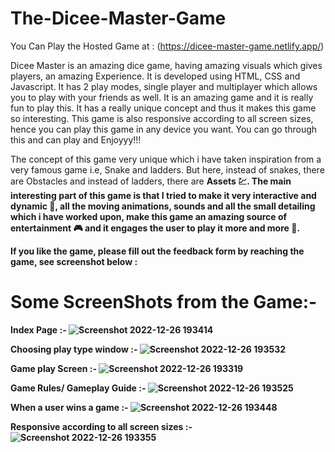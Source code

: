 # The-Dicee-Master-Game

You Can Play the Hosted Game at : (https://dicee-master-game.netlify.app/) 
 
Dicee Master is an amazing dice game, having amazing visuals which gives players, an amazing Experience. It is developed using HTML, CSS and Javascript. It has 2 play
modes, single player and multiplayer which allows you to play with your friends as well. It is an amazing game and it is really fun to play this. It has a really unique
concept and thus it makes this game so interesting. This game is also responsive according to all screen sizes, hence you can play this game in any device you want. You
can go through this and can play and Enjoyyy!!!
 
The concept of this game very unique which i have taken inspiration from a very famous game i.e, Snake and ladders. But here, instead of snakes, there are Obstacles and
instead of ladders, there are <b> Assets 💹. The main interesting part of this game is that I tried to make it very interactive and dynamic 🎲, all the moving
animations, sounds and all the small detailing which i have worked upon, make this game an amazing source of entertainment 🎮 and it engages the user to play it more and
more 🤩.

 If you like the game, please fill out the feedback form by reaching the game, see screenshot below :


# Some ScreenShots from the Game:-

Index Page :- 
![Screenshot 2022-12-26 193414](https://user-images.githubusercontent.com/105994493/209579346-2088652d-15cd-409a-ba72-25f21c235a9e.png)
 
 Choosing play type window :- 
 ![Screenshot 2022-12-26 193532](https://user-images.githubusercontent.com/105994493/209579371-8ceb55e1-c368-4f34-8754-a783c02213f7.png)
 
 Game play Screen :- 
![Screenshot 2022-12-26 193319](https://user-images.githubusercontent.com/105994493/209579361-ceb5cadd-67df-4888-987d-3c092ee96f66.png)

 Game Rules/ Gameplay Guide :- 
![Screenshot 2022-12-26 193525](https://user-images.githubusercontent.com/105994493/209579393-705c593a-83ae-4233-836b-8cf6dbcb67e7.png)
 
 When a user wins a game :- 
![Screenshot 2022-12-26 193448](https://user-images.githubusercontent.com/105994493/209579410-c2fc184d-349e-41f0-9116-cc2da3001043.png)
 
 Responsive according to all screen sizes :- 
![Screenshot 2022-12-26 193355](https://user-images.githubusercontent.com/105994493/209579416-fb1279cc-569a-441f-b28e-58ec4ac39662.png)
